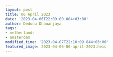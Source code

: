 ```yaml
---
layout: post
title: 06 April 2023
date: '2023-04-06T22:09:00.004+03:00'
author: Dedunu Dhananjaya
tags:
- netherlands
- amsterdam
modified_time: '2023-04-07T22:10:09.844+03:00'
featured_image: 2023-04-06-06-april-2023.heic
---
```

